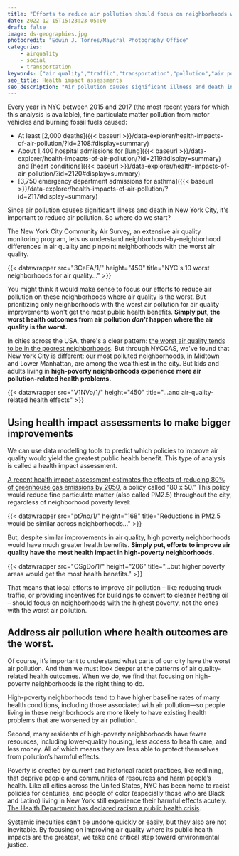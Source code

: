 ```yaml
---
title: "Efforts to reduce air pollution should focus on neighborhoods with the worst health impacts."
date: 2022-12-15T15:23:23-05:00
draft: false
image: ds-geographies.jpg
photocredit: "Edwin J. Torres/Mayoral Photography Office"
categories: 
    - airquality
    - social
    - transportation
keywords: ["air quality","traffic","transportation","pollution","air pollution", "lungs","breathing","health equity","poverty","health impacts of air pollution","health impact assessment","policy","policies"]
seo_title: Health impact assessments
seo_description: "Air pollution causes significant illness and death in New York City. To improve health, where should we start?"
---
```


Every year in NYC between 2015 and 2017 (the most recent years for which this analysis is available), fine particulate matter pollution from motor vehicles and burning fossil fuels caused:
- At least [2,000 deaths]({{< baseurl >}}/data-explorer/health-impacts-of-air-pollution/?id=2108#display=summary)
- About 1,400 hospital admissions for [lung]({{< baseurl >}}/data-explorer/health-impacts-of-air-pollution/?id=2119#display=summary) and [heart conditions]({{< baseurl >}}/data-explorer/health-impacts-of-air-pollution/?id=2120#display=summary)
- [3,750 emergency department admissions for asthma]({{< baseurl >}}/data-explorer/health-impacts-of-air-pollution/?id=2117#display=summary)

Since air pollution causes significant illness and death in New York City, it's important to reduce air pollution. So where do we start?

The New York City Community Air Survey, an extensive air quality monitoring program, lets us understand neighborhood-by-neighborhood differences in air quality and pinpoint neighborhoods with the worst air quality.

{{< datawrapper src="3CeEA/1/" height="450" title="NYC's 10 worst neighborhoods for air quality..." >}}

You might think it would make sense to focus our efforts to reduce air pollution on these neighborhoods where air quality is the worst. But prioritizing only neighborhoods with the worst air pollution for air quality improvements won't get the most public health benefits. **Simply put, the worst health outcomes from air pollution *don't* happen where the air quality is the worst.**

In cities across the USA, there's a clear pattern: [the worst air quality tends to be in the poorest neighborhoods](https://pubmed.ncbi.nlm.nih.gov/24076625/). But through NYCCAS, we've found that New York City is different: our most polluted neighborhoods, in Midtown and Lower Manhattan, are among the wealthiest in the city. But kids and adults living in **high-poverty neighborhoods experience more air pollution-related health problems.**

{{< datawrapper src="V1NVo/1/" height="450" title="...and air-quality-related health effects" >}}

## Using health impact assessments to make bigger improvements
We can use data modelling tools to predict which policies to improve air quality would yield the greatest public health benefit. This type of analysis is called a health impact assessment. 

[A recent health impact assessment estimates the effects of reducing 80% of greenhouse gas emissions by 2050](https://pubs.acs.org/doi/full/10.1021/acs.est.0c00694), a policy called “80 x 50.” This policy would reduce fine particulate matter (also called PM2.5) throughout the city, regardless of neighborhood poverty level: 

{{< datawrapper src="pt7no/1/" height="168" title="Reductions in PM2.5 would be similar across neighborhoods..." >}}

But, despite similar improvements in air quality, high poverty neighborhoods would have much greater health benefits. **Simply put, efforts to improve air quality have the most health impact in high-poverty neighborhoods.**

{{< datawrapper src="OSgDo/1/" height="206" title="...but higher poverty areas would get the most health benefits." >}}

That means that local efforts to improve air pollution – like reducing truck traffic, or providing incentives for buildings to convert to cleaner heating oil – should focus on neighborhoods with the highest poverty, not the ones with the worst air pollution.

## Address air pollution where health outcomes are the worst. 

Of course, it’s important to understand what parts of our city have the worst air pollution. And then we must look deeper at the patterns of air quality-related health outcomes. When we do, we find that focusing on high-poverty neighborhoods is the right thing to do. 

High-poverty neighborhoods tend to have higher baseline rates of many health conditions, including those associated with air pollution—so people living in these neighborhoods are more likely to have existing health problems that are worsened by air pollution. 

Second, many residents of high-poverty neighborhoods have fewer resources, including lower-quality housing, less access to health care, and less money. All of which means they are less able to protect themselves from pollution’s harmful effects. 

Poverty is created by current and historical racist practices, like redlining, that deprive people and communities of resources and harm people’s health. Like all cities across the United States, NYC has been home to racist policies for centuries, and people of color (especially those who are Black and Latino) living in New York still experience their harmful effects acutely. [The Health Department has declared racism a public health crisis](https://www.nyc.gov/site/doh/about/press/pr2021/board-of-health-declares-racism-public-health-crisis.page). 

Systemic inequities can’t be undone quickly or easily, but they also are not inevitable. By focusing on improving air quality where its public health impacts are the greatest, we take one critical step toward environmental justice.
